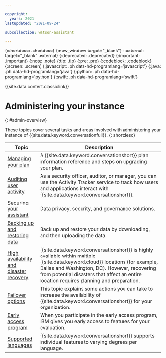 ```yaml
---

copyright:
  years: 2021
lastupdated: "2021-09-24"

subcollection: watson-assistant

---
```


{:shortdesc: .shortdesc}
{:new_window: target="_blank"}
{:external: target="_blank" .external}
{:deprecated: .deprecated}
{:important: .important}
{:note: .note}
{:tip: .tip}
{:pre: .pre}
{:codeblock: .codeblock}
{:screen: .screen}
{:javascript: .ph data-hd-programlang='javascript'}
{:java: .ph data-hd-programlang='java'}
{:python: .ph data-hd-programlang='python'}
{:swift: .ph data-hd-programlang='swift'}

{{site.data.content.classiclink}}

# Administering your instance
{: #admin-overview}

These topics cover several tasks and areas involved with administering your instance of {{site.data.keyword.conversationfull}}. 
{: shortdesc}

| Topic | Description |
| --- | --- |
| [Managing your plan](/docs/watson-assistant?topic=watson-assistant-admin-managing-plan) | A {{site.data.keyword.conversationshort}} plan information reference and steps on upgrading your plan. |
| [Auditing user activity](/docs/watson-assistant?topic=watson-assistant-auditing) | As a security officer, auditor, or manager, you can use the Activity Tracker service to track how users and applications interact with {{site.data.keyword.conversationshort}}. |
| [Securing your assistant](/docs/watson-assistant?topic=watson-assistant-securing) | Data privacy, security, and governance solutions. |
| [Backing up and restoring data](/docs/watson-assistant?topic=watson-assistant-backup-restore) | Back up and restore your data by downloading, and then uploading the data. |
| [High availability and disaster recovery](/docs/watson-assistant?topic=watson-assistant-admin-recovery) | {{site.data.keyword.conversationshort}} is highly available within multiple {{site.data.keyword.cloud}} locations (for example, Dallas and Washington, DC). However, recovering from potential disasters that affect an entire location requires planning and preparation. |
| [Failover options](/docs/watson-assistant?topic=watson-assistant-admin-failover) | This topic explains some actions you can take to increase the availability of {{site.data.keyword.conversationshort}} for your organization. |
| [Early access program](/docs/watson-assistant?topic=watson-assistant-admin-beta) | When you participate in the early access program, IBM gives you early access to features for your evaluation. |
| [Supported languages](/docs/watson-assistant?topic=watson-assistant-admin-language-support) | {{site.data.keyword.conversationshort}} supports individual features to varying degrees per language. |